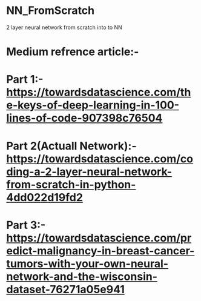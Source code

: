 # NN_FromScratch
2 layer neural network from scratch into to NN
# Medium refrence article:-
  # Part 1:- https://towardsdatascience.com/the-keys-of-deep-learning-in-100-lines-of-code-907398c76504
  # Part 2(Actuall Network):- https://towardsdatascience.com/coding-a-2-layer-neural-network-from-scratch-in-python-4dd022d19fd2
  # Part 3:- https://towardsdatascience.com/predict-malignancy-in-breast-cancer-tumors-with-your-own-neural-network-and-the-wisconsin-dataset-76271a05e941
